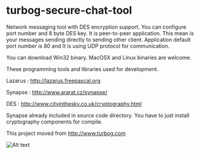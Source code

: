 turbog-secure-chat-tool
=======================
Network messaging tool with DES encryption support. You can configure port number and 8 byte DES key. It is peer-to-peer application. This mean is your messages sending directly to sending other client. Application default port number is 80 and It is using UDP protocol for communication.

You can download Win32 binary. MacOSX and Linux binaries are welcome.

These programming tools and libraries used for development.

Lazarus : http://lazarus.freepascal.org

Synapse : http://www.ararat.cz/synapse/

DES : http://www.cityinthesky.co.uk/cryptography.html

Synapse already included in source code directory. You have to just install cryptography components for compile.

This project moved from http://www.turbog.com

![Alt text](http://www.turbog.com/wp-content/uploads/2012/04/turbotalker.png "Optional title")



